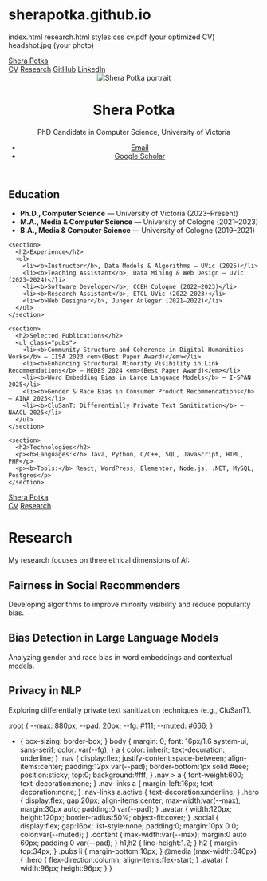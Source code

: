 # sherapotka.github.io

index.html
research.html
styles.css
cv.pdf          (your optimized CV)
headshot.jpg    (your photo)

<!doctype html>
<html lang="en">
<head>
  <meta charset="utf-8">
  <meta name="viewport" content="width=device-width, initial-scale=1">
  <title>Shera Potka</title>
  <link rel="stylesheet" href="styles.css">
</head>
<body>
  <nav class="nav">
    <a href="/">Shera Potka</a>
    <div class="nav-links">
      <a href="cv.pdf">CV</a>
      <a href="research.html">Research</a>
      <a href="https://github.com/sherapotka">GitHub</a>
      <a href="https://linkedin.com/in/shera-potka">LinkedIn</a>
    </div>
  </nav>

  <header class="hero">
    <img class="avatar" src="headshot.jpg" alt="Shera Potka portrait">
    <div>
      <h1>Shera Potka</h1>
      <p>PhD Candidate in Computer Science, University of Victoria</p>
      <ul class="social">
        <li><a href="mailto:spotka@uvic.ca">Email</a></li>
        <li><a href="https://scholar.google.com/">Google Scholar</a></li>
      </ul>
    </div>
  </header>

  <main class="content">
    <section>
      <h2>Education</h2>
      <ul>
        <li><b>Ph.D., Computer Science</b> — University of Victoria (2023–Present)</li>
        <li><b>M.A., Media & Computer Science</b> — University of Cologne (2021–2023)</li>
        <li><b>B.A., Media & Computer Science</b> — University of Cologne (2019–2021)</li>
      </ul>
    </section>

    <section>
      <h2>Experience</h2>
      <ul>
        <li><b>Instructor</b>, Data Models & Algorithms — UVic (2025)</li>
        <li><b>Teaching Assistant</b>, Data Mining & Web Design — UVic (2023–2024)</li>
        <li><b>Software Developer</b>, CCEH Cologne (2022–2023)</li>
        <li><b>Research Assistant</b>, ETCL UVic (2022–2023)</li>
        <li><b>Web Designer</b>, Junger Anleger (2021–2022)</li>
      </ul>
    </section>

    <section>
      <h2>Selected Publications</h2>
      <ul class="pubs">
        <li><b>Community Structure and Coherence in Digital Humanities Works</b> — IISA 2023 <em>(Best Paper Award)</em></li>
        <li><b>Enhancing Structural Minority Visibility in Link Recommendations</b> — MEDES 2024 <em>(Best Paper Award)</em></li>
        <li><b>Word Embedding Bias in Large Language Models</b> — I-SPAN 2025</li>
        <li><b>Gender & Race Bias in Consumer Product Recommendations</b> — AINA 2025</li>
        <li><b>CluSanT: Differentially Private Text Sanitization</b> — NAACL 2025</li>
      </ul>
    </section>

    <section>
      <h2>Technologies</h2>
      <p><b>Languages:</b> Java, Python, C/C++, SQL, JavaScript, HTML, PHP</p>
      <p><b>Tools:</b> React, WordPress, Elementor, Node.js, .NET, MySQL, Postgres</p>
    </section>
  </main>
</body>
</html>

<!doctype html>
<html lang="en">
<head>
  <meta charset="utf-8">
  <meta name="viewport" content="width=device-width, initial-scale=1">
  <title>Research — Shera Potka</title>
  <link rel="stylesheet" href="styles.css">
</head>
<body>
  <nav class="nav">
    <a href="/">Shera Potka</a>
    <div class="nav-links">
      <a href="cv.pdf">CV</a>
      <a class="active" href="research.html">Research</a>
    </div>
  </nav>

  <main class="content">
    <h1>Research</h1>
    <p>My research focuses on three ethical dimensions of AI:</p>
    <h2>Fairness in Social Recommenders</h2>
    <p>Developing algorithms to improve minority visibility and reduce popularity bias.</p>
    <h2>Bias Detection in Large Language Models</h2>
    <p>Analyzing gender and race bias in word embeddings and contextual models.</p>
    <h2>Privacy in NLP</h2>
    <p>Exploring differentially private text sanitization techniques (e.g., CluSanT).</p>
  </main>
</body>
</html>

:root { --max: 880px; --pad: 20px; --fg: #111; --muted: #666; }
* { box-sizing: border-box; }
body { margin: 0; font: 16px/1.6 system-ui, sans-serif; color: var(--fg); }
a { color: inherit; text-decoration: underline; }
.nav { display:flex; justify-content:space-between; align-items:center; padding:12px var(--pad); border-bottom:1px solid #eee; position:sticky; top:0; background:#fff; }
.nav > a { font-weight:600; text-decoration:none; }
.nav-links a { margin-left:16px; text-decoration:none; }
.nav-links a.active { text-decoration:underline; }
.hero { display:flex; gap:20px; align-items:center; max-width:var(--max); margin:30px auto; padding:0 var(--pad); }
.avatar { width:120px; height:120px; border-radius:50%; object-fit:cover; }
.social { display:flex; gap:16px; list-style:none; padding:0; margin:10px 0 0; color:var(--muted); }
.content { max-width:var(--max); margin:0 auto 60px; padding:0 var(--pad); }
h1,h2 { line-height:1.2; }
h2 { margin-top:34px; }
.pubs li { margin-bottom:10px; }
@media (max-width:640px){ .hero { flex-direction:column; align-items:flex-start; } .avatar { width:96px; height:96px; } }
